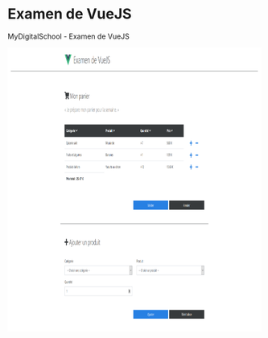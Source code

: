 # Examen de VueJS
MyDigitalSchool - Examen de VueJS

<kbd><img width="950" height="565" src="ext/preview.png" /></kbd>
